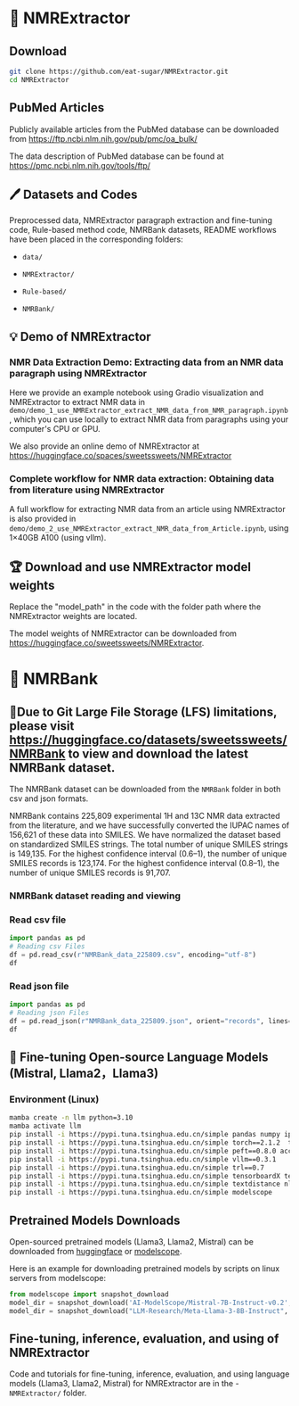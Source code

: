 # 🔔 NMRExtractor

## Download
```bash
git clone https://github.com/eat-sugar/NMRExtractor.git
cd NMRExtractor
```
## PubMed Articles
Publicly available articles from the PubMed database can be downloaded from https://ftp.ncbi.nlm.nih.gov/pub/pmc/oa_bulk/

The data description of PubMed database can be found at https://pmc.ncbi.nlm.nih.gov/tools/ftp/

## 🖊 Datasets and Codes

Preprocessed data, NMRExtractor paragraph extraction and fine-tuning code, Rule-based method code, NMRBank datasets, README workflows have been placed in the corresponding folders:

- ```data/```

- ```NMRExtractor/```

- ```Rule-based/```

- ```NMRBank/```


## 💡 Demo of NMRExtractor

### NMR Data Extraction Demo: Extracting data from an NMR data paragraph using NMRExtractor
Here we provide an example notebook using Gradio visualization and NMRExtractor to extract NMR data in ```demo/demo_1_use_NMRExtractor_extract_NMR_data_from_NMR_paragraph.ipynb```, which you can use locally to extract NMR data from paragraphs using your computer's CPU or GPU.

We also provide an online demo of NMRExtractor at https://huggingface.co/spaces/sweetssweets/NMRExtractor

### Complete workflow for NMR data extraction: Obtaining data from literature using NMRExtractor
A full workflow for extracting NMR data from an article using NMRExtractor is also provided in ```demo/demo_2_use_NMRExtractor_extract_NMR_data_from_Article.ipynb```, using 1×40GB A100 (using vllm).


## 🏆 Download and use NMRExtractor model weights

Replace the "model_path" in the code with the folder path where the NMRExtractor weights are located.

The model weights of NMRExtractor can be downloaded from 
https://huggingface.co/sweetssweets/NMRExtractor. 

# 🔔 NMRBank

## 🔔Due to Git Large File Storage (LFS) limitations, please visit https://huggingface.co/datasets/sweetssweets/NMRBank to view and download the latest NMRBank dataset.

The NMRBank dataset can be downloaded from the ```NMRBank``` folder in both csv and json formats.

NMRBank contains 225,809 experimental 1H and 13C NMR data extracted from the literature, and we have successfully converted the IUPAC names of 156,621 of these data into SMILES.
We have normalized the dataset based on standardized SMILES strings. The total number of unique SMILES strings is 149,135.
For the highest confidence interval (0.6–1), the number of unique SMILES records is 123,174.
For the highest confidence interval (0.8–1), the number of unique SMILES records is 91,707.
### NMRBank dataset reading and viewing

### Read csv file
```python
import pandas as pd
# Reading csv Files
df = pd.read_csv(r"NMRBank_data_225809.csv", encoding="utf-8")
df
```

### Read json file
```python
import pandas as pd
# Reading json Files
df = pd.read_json(r"NMRBank_data_225809.json", orient="records", lines=True)
df
```

## 📀 Fine-tuning Open-source Language Models (Mistral, Llama2，Llama3) 

### Environment (Linux)
```bash
mamba create -n llm python=3.10
mamba activate llm 
pip install -i https://pypi.tuna.tsinghua.edu.cn/simple pandas numpy ipywidgets tqdm
pip install -i https://pypi.tuna.tsinghua.edu.cn/simple torch==2.1.2  transformers==4.38.2 datasets tiktoken wandb==0.11 openpyxl
pip install -i https://pypi.tuna.tsinghua.edu.cn/simple peft==0.8.0 accelerate bitsandbytes safetensors jsonlines
pip install -i https://pypi.tuna.tsinghua.edu.cn/simple vllm==0.3.1
pip install -i https://pypi.tuna.tsinghua.edu.cn/simple trl==0.7
pip install -i https://pypi.tuna.tsinghua.edu.cn/simple tensorboardX tensorboard
pip install -i https://pypi.tuna.tsinghua.edu.cn/simple textdistance nltk matplotlib seaborn seqeval
pip install -i https://pypi.tuna.tsinghua.edu.cn/simple modelscope
```

## Pretrained Models Downloads

Open-sourced pretrained models (Llama3, Llama2, Mistral) can be downloaded from [huggingface](https://huggingface.co/models) or [modelscope](https://www.modelscope.cn/models).

Here is an example for downloading pretrained models by scripts on linux servers from modelscope:
```python
from modelscope import snapshot_download
model_dir = snapshot_download('AI-ModelScope/Mistral-7B-Instruct-v0.2', revision='master', cache_dir='/home/pretrained_models')
model_dir = snapshot_download("LLM-Research/Meta-Llama-3-8B-Instruct", revision='master', cache_dir='/home/pretrained_models')
```

## Fine-tuning, inference, evaluation, and using of NMRExtractor

Code and tutorials for fine-tuning, inference, evaluation, and using language models (Llama3, Llama2, Mistral) for NMRExtractor are in the - ```NMRExtractor/``` folder.
